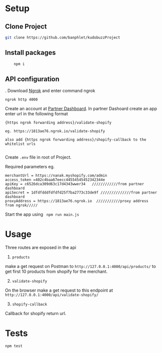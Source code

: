 # Setup
  ## Clone Project

```sh
git clone https://github.com/banphlet/kudobuzzProject

```
  ## Install packages 
  
```sh
    npm i     
```

## API configuration

. Download [Ngrok](https://ngrok.com/download) and 
enter command ngrok 

```ngrok http 4000```

Create an account at [Partner Dashboard](https://partners.shopify.com/login). In partner Dashoard create an app enter url in
the following format 

```
{https ngrok forwarding address}/validate-shopify

eg. https://1813ae76.ngrok.io/validate-shopify

also add {https ngrok forwarding address}/shopify-callback to the whitelist urls


```


Create ```.env``` file in root of Project. 

Required parameters eg. 
```
merchantUrl = https://nanak.myshopify.com/admin
access_token =402c4baa67eecc44554545452342344e
apiKey = c6526dca309d63c17d4343wwer34   ////////////from partner dashboard
apiSecret = 1dfdfdddfdfdfd25f7ba2773c33de9f //////////////from partner dashboard
proxyAddress = https://1813ae76.ngrok.io  ///////////proxy address from ngrok/////

````

Start the app using ``` npm run main.js```

# Usage
Three routes are exposed in the api 

1. ```products```

make a get request on Postman to ```http://127.0.0.1:4000/api/products/``` to get first  10 products from shopify 
for the merchant.

2.  ```validate-shopify```

On the browser make a get request to this endpoint at ```http://127.0.0.1:4000/api/validate-shopify/```

3. ```shopify-callback``` 

Callback for shopify return url.


# Tests

``` npm test ```


